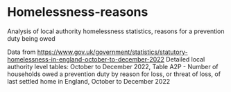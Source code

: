 # Homelessness-reasons
Analysis of local authority homelessness statistics, reasons for a prevention duty being owed

Data from https://www.gov.uk/government/statistics/statutory-homelessness-in-england-october-to-december-2022
Detailed local authority level tables: October to December 2022, Table A2P - Number of households owed a prevention duty by reason for loss, or threat of loss, of last settled home in England, October to December 2022

